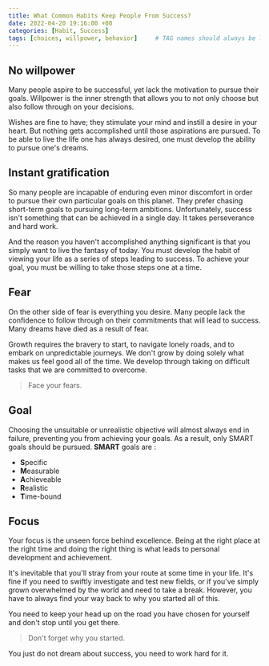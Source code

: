```yaml
---
title: What Common Habits Keep People From Success?
date: 2022-04-20 19:16:00 +00
categories: [Habit, Success]
tags: [choices, willpower, behavior]     # TAG names should always be lowercase
---
```


## No willpower

Many people aspire to be successful, yet lack the motivation to pursue their goals. Willpower is the inner strength that allows you to not only choose but also follow through on your decisions.

Wishes are fine to have; they stimulate your mind and instill a desire in your heart. But nothing gets accomplished until those aspirations are pursued. To be able to live the life one has always desired, one must develop the ability to pursue one's dreams.

## Instant gratification

So many people are incapable of enduring even minor discomfort in order to pursue their own particular goals on this planet. They prefer chasing short-term goals to pursuing long-term ambitions. Unfortunately, success isn't something that can be achieved in a single day. It takes perseverance and hard work.

And the reason you haven't accomplished anything significant is that you simply want to live the fantasy of today. You must develop the habit of viewing your life as a series of steps leading to success. To achieve your goal, you must be willing to take those steps one at a time.

## Fear

On the other side of fear is everything you desire. Many people lack the confidence to follow through on their commitments that will lead to success. Many dreams have died as a result of fear.

Growth requires the bravery to start, to navigate lonely roads, and to embark on unpredictable journeys. We don't grow by doing solely what makes us feel good all of the time. We develop through taking on difficult tasks that we are committed to overcome.

> Face your fears.

## Goal

Choosing the unsuitable or unrealistic objective will almost always end in failure, preventing you from achieving your goals. As a result, only SMART goals should be pursued. **SMART** goals are :

- **S**pecific
- **M**easurable
- **A**chieveable
- **R**ealistic
- **T**ime-bound 

## Focus

Your focus is the unseen force behind excellence. Being at the right place at the right time and doing the right thing is what leads to personal development and achievement.

It's inevitable that you'll stray from your route at some time in your life. It's fine if you need to swiftly investigate and test new fields, or if you've simply grown overwhelmed by the world and need to take a break. However, you have to always find your way back to why you started all of this.

You need to keep your head up on the road you have chosen for yourself and don't stop until you get there.

> Don't forget why you started.

You just do not dream about success, you need to work hard for it.

